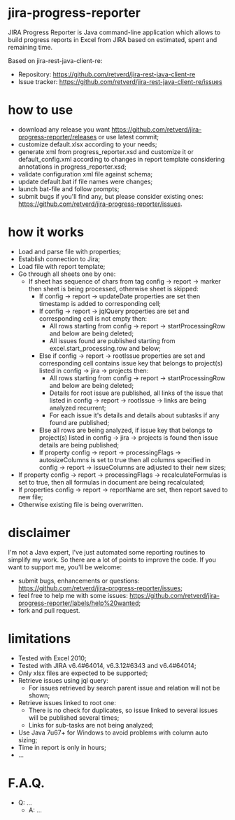 # jira-progress-reporter
JIRA Progress Reporter is Java command-line application which allows to build progress reports in Excel from JIRA based on estimated, spent and remaining time.

Based on jira-rest-java-client-re:
* Repository: https://github.com/retverd/jira-rest-java-client-re
* Issue tracker: https://github.com/retverd/jira-rest-java-client-re/issues

# how to use
* download any release you want https://github.com/retverd/jira-progress-reporter/releases or use latest commit;
* customize default.xlsx according to your needs;
* generate xml from progress_reporter.xsd and customize it or default_config.xml according to changes in report template considering annotations in progress_reporter.xsd; 
* validate configuration xml file against schema;
* update default.bat if file names were changes;
* launch bat-file and follow prompts;
* submit bugs if you'll find any, but please consider existing ones: https://github.com/retverd/jira-progress-reporter/issues.

# how it works
* Load and parse file with properties;
* Establish connection to Jira;
* Load file with report template;
* Go through all sheets one by one:
    * If sheet has sequence of chars from tag config -> report -> marker then sheet is being processed, otherwise sheet is skipped:
        * If config -> report -> updateDate properties are set then timestamp is added to corresponding cell;
        * If config -> report -> jqlQuery properties are set and corresponding cell is not empty then:
    		* All rows starting from config -> report -> startProcessingRow and below are being deleted;
			* All issues found are published starting from excel.start_processing.row and below;
        * Else if config -> report -> rootIssue properties are set and corresponding cell contains issue key that belongs to project(s) listed in config -> jira -> projects then:
        	* All rows starting from config -> report -> startProcessingRow and below are being deleted;
        	* Details for root issue are published, all links of the issue that listed in config -> report -> rootIssue -> links are being analyzed recurrent;
        	* For each issue it's details and details about subtasks if any found are published;
		* Else all rows are being analyzed, if issue key that belongs to project(s) listed in config -> jira -> projects is found then issue details are being published;
		* If property config -> report -> processingFlags -> autosizeColumns is set to true then all columns specified in config -> report -> issueColumns are adjusted to their new sizes; 
* If property config -> report -> processingFlags -> recalculateFormulas is set to true, then all formulas in document are being recalculated;
* If properties config -> report -> reportName are set, then report saved to new file;
* Otherwise existing file is being overwritten.

# disclaimer
I'm not a Java expert, I've just automated some reporting routines to simplify my work. So there are a lot of points to improve the code. If you want to support me, you'll be welcome:
* submit bugs, enhancements or questions: https://github.com/retverd/jira-progress-reporter/issues;
* feel free to help me with some issues: https://github.com/retverd/jira-progress-reporter/labels/help%20wanted;
* fork and pull request.

# limitations
* Tested with Excel 2010;
* Tested with JIRA v6.4#64014, v6.3.12#6343 and v6.4#64014;
* Only xlsx files are expected to be supported;
* Retrieve issues using jql query:
    * For issues retrieved by search parent issue and relation will not be shown;
* Retrieve issues linked to root one:
	* There is no check for duplicates, so issue linked to several issues will be published several times;
    * Links for sub-tasks are not being analyzed;
* Use Java 7u67+ for Windows to avoid problems with column auto sizing;
* Time in report is only in hours;
* ...

# F.A.Q.
* Q: ...
    * A: ...